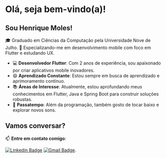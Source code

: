 # Olá, seja bem-vindo(a)!

## Sou Henrique Moles!

🎓 Graduado em Ciências da Computação pela Universidade Nove de Julho.
📱 Especializando-me em desenvolvimento mobile com foco em Flutter e estudando UX.

- 💻 **Desenvolvedor Flutter**: Com 2 anos de experiência, sou apaixonado por criar aplicativos mobile inovadores.
- 😄 **Aprendizado Constante**: Estou sempre em busca de aprendizado e aprimoramento contínuo.
- 📚 **Áreas de Interesse**: Atualmente, estou aprofundando meus conhecimentos em Flutter, Java e Spring Boot para construir soluções robustas.
- 🎸 **Passatempo**: Além da programação, também gosto de tocar baixo e explorar novos sons.

## Vamos conversar?

📫 **Entre em contato comigo**:

[![Linkedin Badge](https://img.shields.io/badge/-LinkedIn-blue?style=flat-square&logo=Linkedin&logoColor=white&link=https://www.linkedin.com/in/henrique-moles/)](https://www.linkedin.com/in/henrique-moles/)
[![Gmail Badge](https://img.shields.io/badge/-Gmail-c14438?style=flat-square&logo=Gmail&logoColor=white&link=mailto:henriquemoles@gmail.com)](mailto:henriquemoles@gmail.com).

